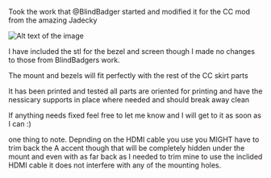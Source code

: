Took the work that @BlindBadger started and modified it for the CC mod from the amazing Jadecky 

![Alt text of the image](https://github.com/GearNut/ColonyClacker/main/Usermods/Gear_Nut/BTTHMDI5/Images/Front_Open.jpg)

I have included the stl for the bezel and screen though I made no changes to those from BlindBadgers work. 

The mount and bezels will fit perfectly with the rest of the CC skirt parts 

It has been printed and tested all parts are oriented for printing and have the nessicary supports in place where needed and should break away clean 

If anything needs fixed feel free to let me know and I will get to it as soon as I can :) 

one thing to note. Depnding on the HDMI cable you use you MIGHT have to trim back the A accent though that will be completely hidden under the mount and even with as far back as I needed to trim mine to use the inclided HDMI cable it does not interfere with any of the mounting holes. 
